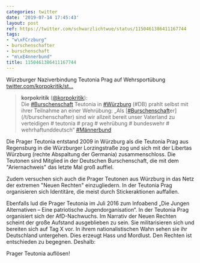 ```yaml
---
categories: twitter
date: '2019-07-14 17:45:43'
layout: post
ref: https://twitter.com/schwarzlichtwue/status/1150461386411167744
tags:
- "w\xFCrzburg"
- burschenschafter
- burschenschaft
- "m\xE4nnerbund"
title: 1150461386411167744
---
```

Würzburger Naziverbindung Teutonia Prag auf Wehrsportübung [twitter.com/korpokritik/st…](https://twitter.com/korpokritik/status/1149340774032650241)
> <b>korpokritik</b> ([@korpokritik](https://twitter.com/korpokritik)):  
>Die [#Burschenschaft](/t/burschenschaft) Teutonia in [#Würzburg](/t/würzburg) (#DB) prahlt selbst mit ihrer Teilnahme an einer Wehrübung: „Als [[#Burschenschaft](/t/burschenschaft)er](/t/burschenschafter) sind wir allzeit bereit unser Vaterland zu verteidigen # teutonia # prag # wehrübung # bundeswehr # wehrhaftunddeutsch“ [#Männerbund](/t/männerbund)   


Die Prager Teutonia entstand 2009 in Würzburg als die Teutonia Prag aus Regensburg in die Würzburger Lorzingstraße zog und sich mit der Libertas Würzburg (rechte Abspaltung der Germania) zusammenschloss.
Die Teutonen sind Mitglied in der Deutschen Burschenschaft, die mit dem "Ariernachweis" das letzte Mal groß auffiel.



Zudem versuchen sich auch die Prager Teutonen aus Würzburg in das Netz der extremen "Neuen Rechten" einzugliedern.
In der Teutonia Prag organisieren sich Identitäre, die meist durch Stickeraktionen auffallen.

Ebenfalls lud die Prager Teutonia im Juli 2016 zum Infoabend „Die Jungen Alternativen – Eine patriotische Jugendorganisation“. In der Teutonia Prag organisiert sich der AfD-Nachwuchs.
Im Narrativ der Neuen Rechten scheint der große Aufstand ausgeblieben zu sein. Sie militarisieren sich und bereiten sich auf Tag X vor. In ihrem nationalistischen Wahn sehen sie ihr Deutschland untergehen. Dies erzeugt Hass und Mordlust. Den Rechten ist entschieden zu begegnen.
Deshalb:

Prager Teutonia auflösen!